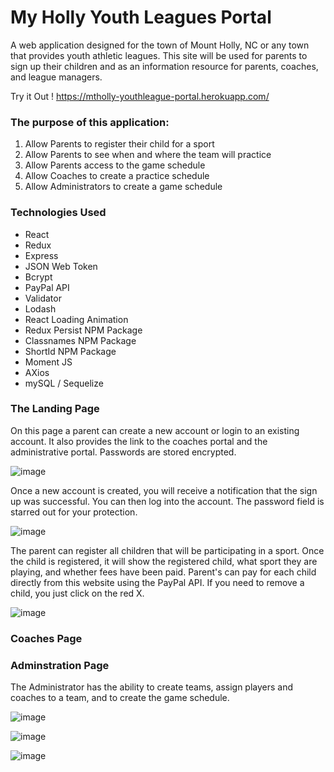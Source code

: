# My Holly Youth Leagues Portal
A web application designed for the town of Mount Holly, NC or any town that provides youth athletic leagues. This site will be used for parents to sign up their children and as an information resource for parents, coaches, and league managers.

Try it Out !   https://mtholly-youthleague-portal.herokuapp.com/  

### The purpose of this application: 
1. Allow Parents to register their child for a sport
2. Allow Parents to see when and where the team will practice
3. Allow Parents access to the game schedule
4. Allow Coaches to create a practice schedule
5. Allow Administrators to create a game schedule

### Technologies Used
* React
* Redux
* Express
* JSON Web Token
* Bcrypt
* PayPal API
* Validator
* Lodash
* React Loading Animation
* Redux Persist NPM Package
* Classnames NPM Package
* ShortId NPM Package
* Moment JS
* AXios
* mySQL / Sequelize

### The Landing Page

On this page a parent can create a new account or login to an existing account. It also provides the link to the coaches portal and the administrative portal. Passwords are stored encrypted.

![image](https://user-images.githubusercontent.com/32331741/40692490-28827116-6380-11e8-9fa2-206842bbb42f.png)

Once a new account is created, you will receive a notification that the sign up was successful.  You can then log into the account. The password field is starred out for your protection. 

![image](https://user-images.githubusercontent.com/32331741/40692570-9b49d040-6380-11e8-8cea-4c8bb5d9da35.png)

The parent can register all children that will be participating in a sport. Once the child is registered, it will show the registered child, what sport they are playing, and whether fees have been paid.  Parent's can pay for each child directly from this website using the PayPal API.  If you need to remove a child, you just click on the red X. 

![image](https://user-images.githubusercontent.com/32331741/40692633-ee0ba150-6380-11e8-8510-c006072e8924.png)

### Coaches Page



### Adminstration Page

The Administrator has the ability to create teams, assign players and coaches to a team, and to create the game schedule. 

![image](https://user-images.githubusercontent.com/32331741/40728025-34f4cb66-63f7-11e8-8974-8deb047c5208.png)

![image](https://user-images.githubusercontent.com/32331741/40728218-9f406c5a-63f7-11e8-880b-54905b3a5092.png)

![image](https://user-images.githubusercontent.com/32331741/40728375-fa0cbd5a-63f7-11e8-9a41-61471b79bfb7.png)





